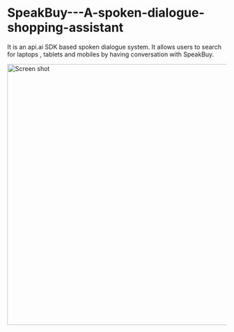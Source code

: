 # SpeakBuy---A-spoken-dialogue-shopping-assistant

It is an api.ai SDK based spoken dialogue system.
It allows users to search for laptops , tablets and mobiles by having conversation with SpeakBuy.

<img src="https://github.com/namanrajpal16/SpeakBuy/blob/master/screenshot/Dialogue%20System%20Architeture%20-%20Page%201%20(1).jpeg" alt="Screen shot"  width="900" height="600"/>

